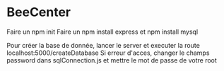 # BeeCenter

Faire un npm init
Faire un npm install express et npm install mysql

Pour créer la base de donnée, lancer le server et executer la route localhost:5000/createDatabase
Si erreur d'acces, changer le champs password dans sqlConnection.js et mettre le mot de passe de votre root

